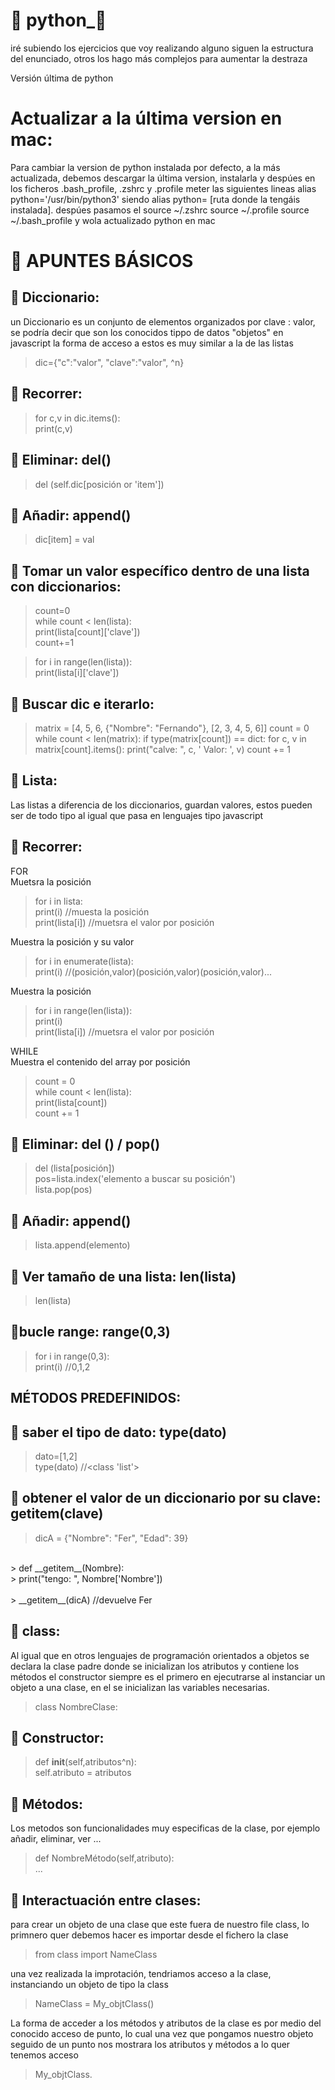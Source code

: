 # :snake: python_:snake:
iré subiendo los ejercicios que voy realizando alguno siguen la estructura del enunciado, otros los hago más complejos para aumentar la destraza

Versión última de python<br/>

# Actualizar a la última version en mac:
Para cambiar la version de python instalada por defecto, a la más actualizada, debemos descargar la última version, instalarla y despúes en los ficheros .bash_profile, .zshrc  y .profile meter las siguientes lineas alias python='/usr/bin/python3' siendo alias python= [ruta donde la tengáis instalada]. despúes pasamos el source ~/.zshrc source ~/.profile source ~/.bash_profile y wola actualizado python en mac

# :memo: APUNTES BÁSICOS

## :gem: Diccionario:
un Diccionario es un conjunto de elementos organizados por clave : valor, se podría decir que son los conocidos tippo de datos "objetos" en javascript la forma de acceso a estos es muy similar a la de las listas<br/>

> dic={"c":"valor", "clave":"valor", ^n}<br/>

:dart: Recorrer:
---------
> for c,v in dic.items():<br/>
>  print(c,v)<br/>

:dart: Eliminar: del()
---------------
> del (self.dic[posición or 'item'])<br/>

:dart: Añadir: append()
----------------
> dic[item] = val<br/>

:dart: Tomar un valor específico dentro de una lista con diccionarios:
-----------------------------------------------------------------
> count=0<br/>
> while count < len(lista):<br/>
>   print(lista[count]['clave'])<br/>
>   count+=1<br/>
  
> for i in range(len(lista)):<br/>
>   print(lista[i]['clave'])<br/>

:dart: Buscar dic e iterarlo:
-----------------------------
> matrix = [4, 5, 6, {"Nombre": "Fernando"}, [2, 3, 4, 5, 6]]
> count = 0
> while count < len(matrix):
>    if type(matrix[count]) == dict:
>        for c, v in matrix[count].items():
>            print("calve: ", c, ' Valor: ', v)
>    count += 1

## :gem: Lista:
Las listas a diferencia de los diccionarios, guardan valores, estos pueden ser de todo tipo al igual que pasa en lenguajes tipo javascript<br/>

:dart: Recorrer:
---------
FOR<br/>
Muetsra la posición<br/>
> for i in lista:<br/>
>   print(i)           //muesta la posición<br/>
>   print(lista[i])    //muetsra el valor por posición<br/>

Muestra la posición y su valor<br/>
> for i in enumerate(lista):<br/>
>   print(i)   //(posición,valor)(posición,valor)(posición,valor)...<br/>

Muestra la posición<br/>
> for i in range(len(lista)):<br/>
>    print(i)<br/>
>    print(lista[i])     //muetsra el valor por posición<br/>

WHILE<br/>
Muestra el contenido del array por posición<br/>
> count = 0<br/>
> while count < len(lista):<br/>
>    print(lista[count])<br/>
>    count += 1<br/>

:dart: Eliminar: del () / pop()
------------------------
> del (lista[posición])<br/>
> pos=lista.index('elemento a buscar su posición')<br/>
> lista.pop(pos)<br/>

:dart: Añadir: append()
----------------
> lista.append(elemento)<br/>

:dart: Ver tamaño de una lista: len(lista)
-----------------------------------
> len(lista)<br/>

:dart:bucle range: range(0,3)
-----------------------------
> for i in range(0,3):<br/>
>   print(i)      //0,1,2<br/>

## MÉTODOS PREDEFINIDOS:<br/>
:dart: saber el tipo de dato: type(dato)
---------------------------------
> dato=[1,2]<br/>
> type(dato)  //<class 'list'><br/>

:dart: obtener el valor de un diccionario por su clave: __getitem__(clave)
--------------------------------------------------------------------
> dicA = {"Nombre": "Fer", "Edad": 39}<br/>
<br/>
> def __getitem__(Nombre):<br/>
>    print("tengo: ", Nombre['Nombre'])<br/>
<br/>
> __getitem__(dicA)    //devuelve Fer<br/>

## :gem: class:
Al igual que en otros lenguajes de programación orientados a objetos se declara la clase padre donde se inicializan los atributos y contiene los métodos
el constructor siempre es el primero en ejecutrarse al instanciar un objeto a una clase, en el se inicializan las variables necesarias.<br/>

> class NombreClase:<br/>

:dart: Constructor:
------------
> def __init__(self,atributos^n):<br/>
>   self.atributo = atributos<br/>

:dart: Métodos:
--------
Los metodos son funcionalidades muy especificas de la clase, por ejemplo añadir, eliminar, ver ...<br/>
> def NombreMétodo(self,atributo):<br/>
>   ...<br/>

:dart: Interactuación entre clases:
----------------------------
para crear un objeto de una clase que este fuera de nuestro file class, lo primnero quer debemos hacer es importar desde el fichero la clase<br/>

> from class import NameClass<br/>

una vez realizada la improtación, tendriamos acceso a la clase, instanciando un objeto de tipo la class<br/>

> NameClass = My_objtClass()<br/>

La forma de acceder a los métodos y atributos de la clase es por medio del conocido acceso de punto, lo cual una vez que pongamos nuestro objeto seguido de un punto nos mostrara los atributos y métodos a lo quer tenemos acceso<br/>

> My_objtClass.<br/>
